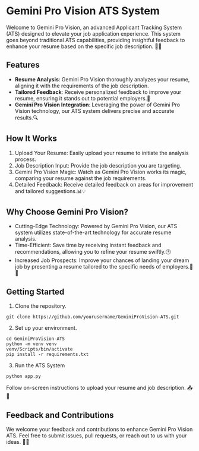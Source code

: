 # Gemini Pro Vision ATS System
Welcome to Gemini Pro Vision, an advanced Applicant Tracking System (ATS) designed to elevate your job application experience. This system goes beyond traditional ATS capabilities, providing insightful feedback to enhance your resume based on the specific job description. 🚀💼

## Features
- **Resume Analysis**: Gemini Pro Vision thoroughly analyzes your resume, aligning it with the requirements of the job description.
- **Tailored Feedback**: Receive personalized feedback to improve your resume, ensuring it stands out to potential employers.📝
- **Gemini Pro Vision Integration**: Leveraging the power of Gemini Pro Vision technology, our ATS system delivers precise and accurate results.🔍

## How It Works
1. Upload Your Resume: Easily upload your resume to initiate the analysis process.
2. Job Description Input: Provide the job description you are targeting.
3. Gemini Pro Vision Magic: Watch as Gemini Pro Vision works its magic, comparing your resume against the job requirements.
4. Detailed Feedback: Receive detailed feedback on areas for improvement and tailored suggestions.📊💡

## Why Choose Gemini Pro Vision?
- Cutting-Edge Technology: Powered by Gemini Pro Vision, our ATS system utilizes state-of-the-art technology for accurate resume analysis.
- Time-Efficient: Save time by receiving instant feedback and recommendations, allowing you to refine your resume swiftly.🕒
- Increased Job Prospects: Improve your chances of landing your dream job by presenting a resume tailored to the specific needs of employers.🌟🎯

## Getting Started
1. Clone the repository.

```
git clone https://github.com/yourusername/GeminiProVision-ATS.git

```

2. Set up your environment.
```
cd GeminiProVision-ATS
python -m venv venv
venv/Scripts/bin/activate
pip install -r requirements.txt

```
3. Run the ATS System
```
python app.py

```
Follow on-screen instructions to upload your resume and job description. 📤📄

## Feedback and Contributions
We welcome your feedback and contributions to enhance Gemini Pro Vision ATS. Feel free to submit issues, pull requests, or reach out to us with your ideas. 🤝🚀
